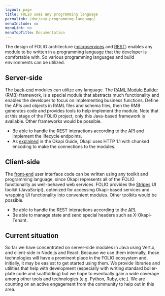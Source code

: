 ```yaml
---
layout: page
title: FOLIO uses any programming language
permalink: /doc/any-programming-language/
menuInclude: no
menuLink: no
menuTopTitle: Documentation
---
```


The design of FOLIO architecture
([microservices](/doc/glossary#microservices) and [REST](/doc/glossary#rest))
enables any module to be written in a programming language that the developer is comfortable with. So various programming languages and build environments can be utilized.

## Server-side

The [back-end](/source-code/#server-side) modules can utilize any language.
The [RAML Module Builder](https://github.com/folio-org/raml-module-builder) (RMB) framework, is a special module that abstracts much functionality and enables the developer to focus on implementing business functions. Define the APIs and objects in RAML files and schema files, then the RMB generates code and provides tools to help implement the module.
Note that at this stage of the FOLIO project, only this Java-based framework is available.
Other frameworks would be possible.

* Be able to handle the REST interactions according to the [API](/doc/api/) and implement the lifecycle endpoints.
* As [explained](https://github.com/folio-org/okapi/blob/master/doc/guide.md#chunked) in the Okapi Guide, Okapi uses HTTP 1.1 with chunked encoding to make the connections to the modules.

## Client-side

The [front-end](/source-code/#client-side) user interface code can be written using any toolkit and programming language, since Okapi represents all of the FOLIO functionality as well-behaved web services.
FOLIO provides the [Stripes](/source-code/#client-side) UI toolkit (JavaScript), optimized for accessing Okapi-based services and wrapping UI functionality into convenient modules.
Other toolkits would be possible.

* Be able to handle the REST interactions according to the [API](/doc/api/).
* Be able to manage state and send special headers such as X-Okapi-Tenant.

## Current situation

So far we have concentrated on server-side modules in Java using Vert.x, and
client-side in Node.js and React. Because we use them internally, those technologies will have
a prominent place in the FOLIO ecosystem and, initially, it may be easiest
to get started using them. We provide libraries and utilities that
help with development (especially with writing standard boiler-plate code and
scaffolding) but we hope to eventually gain a wide coverage among other
tools and technologies (e.g. Python, Ruby, etc.). We are counting on an active
engagement from the community to help out in this area.

